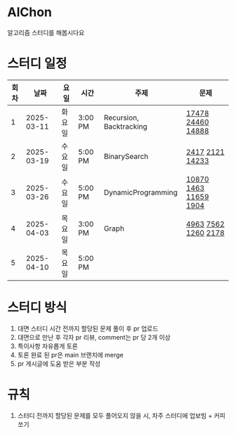 # AlChon

알고리즘 스터디를 해봅시다요

# 스터디 일정

| 회차 | 날짜       | 요일   | 시간    | 주제                    | 문제                                                                                                                                                                                    |
| ---- | ---------- | ------ | ------- | ----------------------- | --------------------------------------------------------------------------------------------------------------------------------------------------------------------------------------- |
| 1    | 2025-03-11 | 화요일 | 3:00 PM | Recursion, Backtracking | [17478](https://www.acmicpc.net/problem/17478) [24460](https://www.acmicpc.net/problem/24460) [14888](https://www.acmicpc.net/problem/14888)                                            |
| 2    | 2025-03-19 | 수요일 | 5:00 PM | BinarySearch            | [2417](https://www.acmicpc.net/problem/2417) [2121](https://www.acmicpc.net/problem/2121) [14233](https://www.acmicpc.net/problem/14233)                                                |
| 3    | 2025-03-26 | 수요일 | 5:00 PM | DynamicProgramming      | [10870](https://www.acmicpc.net/problem/10870) [1463](https://www.acmicpc.net/problem/1463) [11659](https://www.acmicpc.net/problem/11659) [1904](https://www.acmicpc.net/problem/1904) |
| 4    | 2025-04-03 | 목요일 | 3:00 PM | Graph                   | [4963](https://www.acmicpc.net/problem/4963) [7562](https://www.acmicpc.net/problem/7562) [1260](https://www.acmicpc.net/problem/1260) [2178](https://www.acmicpc.net/problem/2178)                                                                                                                                           | |
| 5 | 2025-04-10 | 목요일 | 5:00 PM | | |

# 스터디 방식

1. 대면 스터디 시간 전까지 할당된 문제 풀이 후 pr 업로드
2. 대면으로 만난 후 각자 pr 리뷰, comment는 pr 당 2개 이상
3. 특이사항 자유롭게 토론
4. 토론 완료 된 pr은 main 브랜치에 merge
5. pr 게시글에 도움 받은 부분 작성

# 규칙

1. 스터디 전까지 할당된 문제를 모두 풀어오지 않을 시, 차주 스터디에 업보빔 + 커피쏘기
